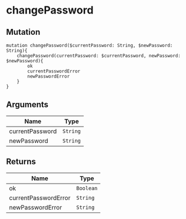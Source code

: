 # changePassword

## Mutation

```
mutation changePassword($currentPassword: String, $newPassword: String){
    changePassword(currentPassword: $currentPassword, newPassword: $newPassword){
        ok
        currentPasswordError
        newPasswordError
    }
}
```

## Arguments

Name | Type
---- | ---- 
currentPassword | `String`
newPassword | `String`

## Returns

Name | Type
---- | ----
ok | `Boolean`
currentPasswordError | `String`
newPasswordError | `String`
